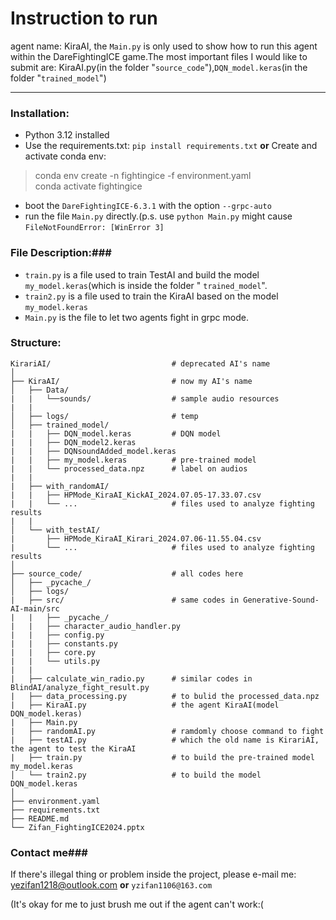 # Instruction to run #
agent name: KiraAI, the `Main.py` is only used to show how to run this agent within the DareFightingICE game.The most important files I would like to submit are: KiraAI.py(in the folder "`source_code`"),`DQN_model.keras`(in the folder "`trained_model`") 

---
### Installation: ###
- Python 3.12 installed
- Use the requirements.txt: `pip install requirements.txt` **or** Create and activate conda env:
> conda env create -n fightingice -f environment.yaml  
> conda activate fightingice

- boot the `DareFightingICE-6.3.1` with the option `--grpc-auto` 
- run the file `Main.py` directly.(p.s. use `python Main.py` might cause `FileNotFoundError: [WinError 3]`




### File Description:###
- `train.py` is a file used to train TestAI and build the model `my_model.keras`(which is inside the folder "
`trained_model`".
- `train2.py` is a file used to train the KiraAI based on the model `my_model.keras`
- `Main.py` is the file to let two agents fight in grpc mode. 


### Structure: ###
    KirariAI/					  		# deprecated AI's name  
    │  
    ├── KiraAI/ 				  		# now my AI's name
    │   ├── Data/
    |   |   └──sounds/			  		# sample audio resources
	|	|                
    │   ├── logs/  				  		# temp
    │   ├── trained_model/
	|	|	├── DQN_model.keras			# DQN model
	|	|	├── DQN_model2.keras
	|	|	├── DQNsoundAdded_model.keras
	|	|	├── my_model.keras			# pre-trained model
	|	|	└── processed_data.npz		# label on audios
	|	|
    |   ├── with_randomAI/
	|	|	├── HPMode_KiraAI_KickAI_2024.07.05-17.33.07.csv
	|	|	└── ...						# files used to analyze fighting results
	|	|
    │   └── with_testAI/
	|		├── HPMode_KiraAI_Kirari_2024.07.06-11.55.04.csv
	|		└── ...						# files used to analyze fighting results
    │  
    ├── source_code/  					# all codes here
    │   ├── _pycache_/  
    │   ├── logs/  
    |   ├── src/						# same codes in Generative-Sound-AI-main/src
    |   |   ├── _pycache_/
    |   |   ├── character_audio_handler.py
    |   |   ├── config.py
    |   |   ├── constants.py
    |   |   ├── core.py
    |   |   └── utils.py
    |   |
    |   ├── calculate_win_radio.py		# similar codes in BlindAI/analyze_fight_result.py
    |   ├── data_processing.py			# to bulid the processed_data.npz
    |   ├── KiraAI.py					# the agent KiraAI(model DQN_model.keras)
    |   ├── Main.py						
    |   ├── randomAI.py					# ramdomly choose command to fight
    |   ├── testAI.py					# which the old name is KirariAI, the agent to test the KiraAI
    |   ├── train.py					# to build the pre-trained model my_model.keras
    │   └── train2.py 					# to build the model DQN_model.keras
    │  
    ├── environment.yaml  
    ├── requirements.txt     
    ├── README.md     
    └── Zifan_FightingICE2024.pptx 
 

### Contact me###
If there's illegal thing or problem inside the project, please e-mail me:  
     yezifan1218@outlook.com **or**  `yzifan1106@163.com`  

(It's okay for me to just brush me out if the agent can't work:(